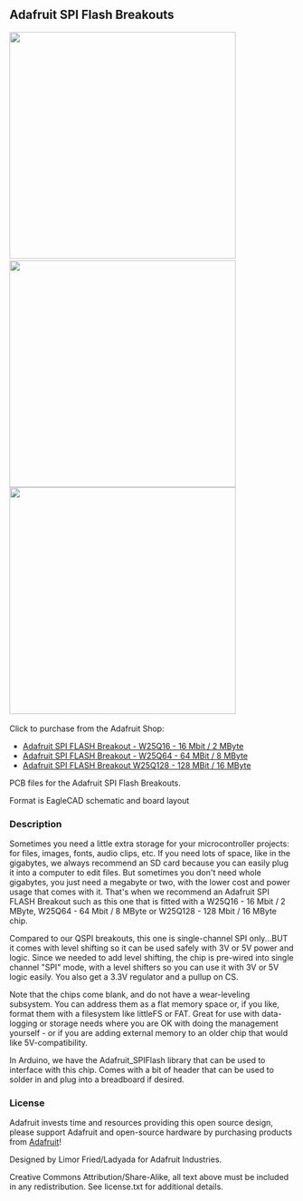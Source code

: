 ## Adafruit SPI Flash Breakouts

<a href="http://www.adafruit.com/products/5635"><img src="assets/5635.jpg?raw=true" width="400px"></a>&nbsp; 
<a href="http://www.adafruit.com/products/5636"><img src="assets/5636-01.jpg?raw=true" width="400px"></a><br />
<a href="http://www.adafruit.com/products/5643"><img src="assets/5643-01.jpg?raw=true" width="400px"></a>&nbsp; 

Click to purchase from the Adafruit Shop:
- [Adafruit SPI FLASH Breakout - W25Q16 - 16 Mbit / 2 MByte](https://www.adafruit.com/product/5635)
- [Adafruit SPI FLASH Breakout - W25Q64 - 64 MBit / 8 MByte](https://www.adafruit.com/product/5636)
- [Adafruit SPI FLASH Breakout W25Q128 - 128 MBit / 16 MByte](https://www.adafruit.com/product/5643)

PCB files for the Adafruit SPI Flash Breakouts. 

Format is EagleCAD schematic and board layout

### Description

Sometimes you need a little extra storage for your microcontroller projects: for files, images, fonts, audio clips, etc. If you need lots of space, like in the gigabytes, we always recommend an SD card because you can easily plug it into a computer to edit files. But sometimes you don't need whole gigabytes, you just need a megabyte or two, with the lower cost and power usage that comes with it. That's when we recommend an Adafruit SPI FLASH Breakout such as this one that is fitted with a W25Q16 - 16 Mbit / 2 MByte, W25Q64 - 64 Mbit / 8 MByte or W25Q128 - 128 Mbit / 16 MByte chip.

Compared to our QSPI breakouts, this one is single-channel SPI only...BUT it comes with level shifting so it can be used safely with 3V or 5V power and logic. Since we needed to add level shifting, the chip is pre-wired into single channel "SPI" mode, with a level shifters so you can use it with 3V or 5V logic easily. You also get a 3.3V regulator and a pullup on CS. 

Note that the chips come blank, and do not have a wear-leveling subsystem. You can address them as a flat memory space or, if you like, format them with a filesystem like littleFS or FAT. Great for use with data-logging or storage needs where you are OK with doing the management yourself - or if you are adding external memory to an older chip that would like 5V-compatibility.

In Arduino, we have the Adafruit_SPIFlash library that can be used to interface with this chip. Comes with a bit of header that can be used to solder in and plug into a breadboard if desired.

### License

Adafruit invests time and resources providing this open source design, please support Adafruit and open-source hardware by purchasing products from [Adafruit](https://www.adafruit.com)!

Designed by Limor Fried/Ladyada for Adafruit Industries.

Creative Commons Attribution/Share-Alike, all text above must be included in any redistribution. 
See license.txt for additional details.
